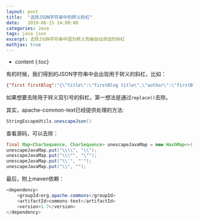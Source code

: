 ```yaml
---
layout: post
title:  "去除JSON字符串中的转义斜杠"
date:   2019-06-15 14:00:00
categories: Java
tags: java json
excerpt: 去除JSON字符串中因为转义而被自动添加的斜杠
mathjax: true
---
```


* content
{:toc}

有的时候，我们得到的JSON字符串中会出现用于转义的斜杠，比如：
```json
{"first firstBlog":"{\"title\":\"firstBlog title\",\"author\":\"firstBlog author\"}"}
```

如果想要去除用于转义双引号的斜杠，第一想法是通过`replace()`去除。

其实，apache-common-text已经提供处理的方法:
```java
StringEscapeUtils.unescapeJson()
```
查看源码，可以去除：
```java
final Map<CharSequence, CharSequence> unescapeJavaMap = new HashMap<>();
unescapeJavaMap.put("\\\\", "\\");
unescapeJavaMap.put("\\\"", "\"");
unescapeJavaMap.put("\\'", "'");
unescapeJavaMap.put("\\", "");
```

最后，附上maven依赖：
```java
<dependency>
    <groupId>org.apache.commons</groupId>
    <artifactId>commons-text</artifactId>
    <version>1.7</version>
</dependency>
```
